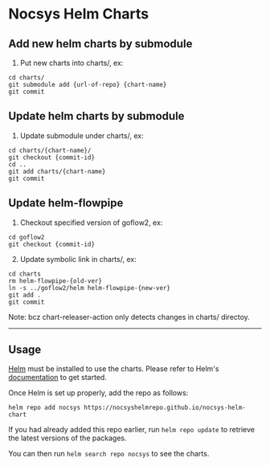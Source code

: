 # Nocsys Helm Charts

## Add new helm charts by submodule
1. Put new charts into charts/, ex:
```
cd charts/
git submodule add {url-of-repo} {chart-name}
git commit
```

## Update helm charts by submodule
1. Update submodule under charts/, ex:
```
cd charts/{chart-name}/
git checkout {commit-id}
cd ..
git add charts/{chart-name}
git commit
```

## Update helm-flowpipe
1. Checkout specified version of goflow2, ex:
```
cd goflow2
git checkout {commit-id}
```
2. Update symbolic link in charts/, ex:
```
cd charts
rm helm-flowpipe-{old-ver}
ln -s ../goflow2/helm helm-flowpipe-{new-ver}
git add .
git commit
```
Note: bcz chart-releaser-action only detects changes in charts/ directoy.

---

## Usage

[Helm](https://helm.sh) must be installed to use the charts.
Please refer to Helm's [documentation](https://helm.sh/docs/) to get started.

Once Helm is set up properly, add the repo as follows:

```console
helm repo add nocsys https://nocsyshelmrepo.github.io/nocsys-helm-chart
```

If you had already added this repo earlier, run `helm repo update` to retrieve the latest versions of the packages.

You can then run `helm search repo nocsys` to see the charts.
